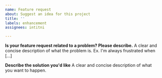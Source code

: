 ```yaml
---
name: Feature request
about: Suggest an idea for this project
title: ''
labels: enhancement
assignees: intitni

---
```


**Is your feature request related to a problem? Please describe.**
A clear and concise description of what the problem is. Ex. I'm always frustrated when [...]

**Describe the solution you'd like**
A clear and concise description of what you want to happen.
